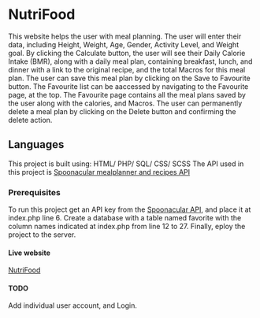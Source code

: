 # NutriFood
This website helps the user with meal planning.
The user will enter their data, including Height, Weight, Age, Gender, Activity Level, and Weight goal. By clicking the Calculate button, the user will see their Daily Calorie Intake (BMR), along with a daily meal plan, containing breakfast, lunch, and dinner with a link to the original recipe, and the total Macros for this meal plan.
The user can save this meal plan by clicking on the Save to Favourite button. The Favourite list can be aaccessed by navigating to the Favourite page, at the top. The Favourite page contains all the meal plans saved by the user along with the calories, and Macros. The user can permanently delete a meal plan by clicking on the Delete button and confirming the delete action.

## Languages
This project is built using: HTML/ PHP/ SQL/ CSS/ SCSS
The API used in this project is [Spoonacular mealplanner and recipes API](https://spoonacular.com/food-api)


### Prerequisites
To run this project get an API key from the [Spoonacular API](https://spoonacular.com/food-api), and place it at index.php line 6.
Create a database with a table named favorite with the column names indicated at index.php from line 12 to 27.
Finally, eploy the project to the server.

#### Live website
[NutriFood](https://nirarasuli.com/Projects/NutriFood/)

#### TODO
Add individual user account, and Login.